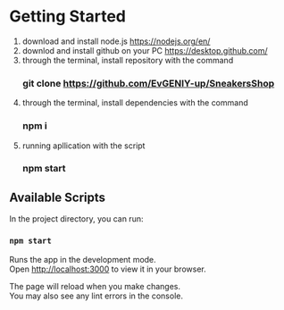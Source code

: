 # Getting Started

1. download and install node.js https://nodejs.org/en/
2. downlod and install github on your PC  https://desktop.github.com/
3. through the terminal, install repository with the command 
   ### git clone https://github.com/EvGENIY-up/SneakersShop
4. through the terminal, install dependencies with the command 
   ### npm i
5. running apllication with the script
   ### npm start

## Available Scripts

In the project directory, you can run:

### `npm start`

Runs the app in the development mode.\
Open [http://localhost:3000](http://localhost:3000) to view it in your browser.

The page will reload when you make changes.\
You may also see any lint errors in the console.




